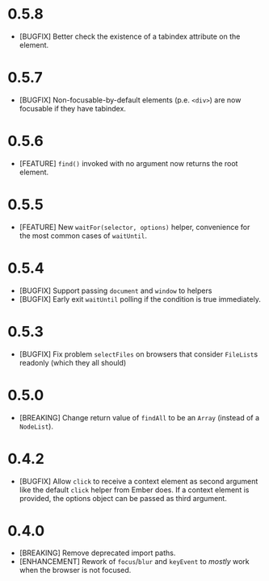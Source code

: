 # 0.5.8
- [BUGFIX] Better check the existence of a tabindex attribute on the element.

# 0.5.7
- [BUGFIX] Non-focusable-by-default elements (p.e. `<div>`) are now focusable if they have tabindex.

# 0.5.6
- [FEATURE] `find()` invoked with no argument now returns the root element.

# 0.5.5
- [FEATURE] New `waitFor(selector, options)` helper, convenience for the most common cases of `waitUntil`.

# 0.5.4
- [BUGFIX] Support passing `document` and `window` to helpers
- [BUGFIX] Early exit `waitUntil` polling if the condition is true immediately.

# 0.5.3
- [BUGFIX] Fix problem `selectFiles` on browsers that consider `FileList`s readonly (which they all should)

# 0.5.0
- [BREAKING] Change return value of `findAll` to be an `Array` (instead of a `NodeList`).

# 0.4.2
-  [BUGFIX] Allow `click` to receive a context element as second argument like the
   default `click` helper from Ember does. If a context element is provided, the options object can be passed as third argument.
# 0.4.0
- [BREAKING] Remove deprecated import paths.
- [ENHANCEMENT] Rework of `focus`/`blur` and `keyEvent` to _mostly_ work when the browser is not
  focused.

